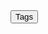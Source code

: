 <head>
  <link rel="stylesheet" type="text/css" href="/docs/button.css">
 </head>
 
<body>
  <!--   <button style="--clr:#EA00FF"><span>Tags</span><i></i></button> -->
  <!-- <button style="--clr:#FFF01F"><span>Tags</span><i></i></button> -->
  <!-- <button style="--clr:#7FFF00"><span>Tags</span><i></i></button> -->
  <!-- <button style="--clr:#FF5E00"><span>Tags</span><i></i></button> -->
  <button onclick="document.getElementById('tags').style.display='inline'" style="--clr:#8A2BE2"><span>Tags</span><i></i></button>

</body>
<div id="tags" style="display:none">
<span class="tag-back">
  <span>Apache</span> <span>Web</span> <span>Outdated Software</span> <span>Metasploit</span>  <span>Bash</span> <span>Web Site Structure Discovery</span> <span>SUDO Exploitation</span> <span>Remote Code Execution</span>
</span>
                                               
 <span class="tag-back">hjkegbndjkngdkgdgndkjgdkgkg</span>


```python
def greeting(name):
    print("Hello, " + name + "!")
    
greeting("Alice")
```
rererererrere
